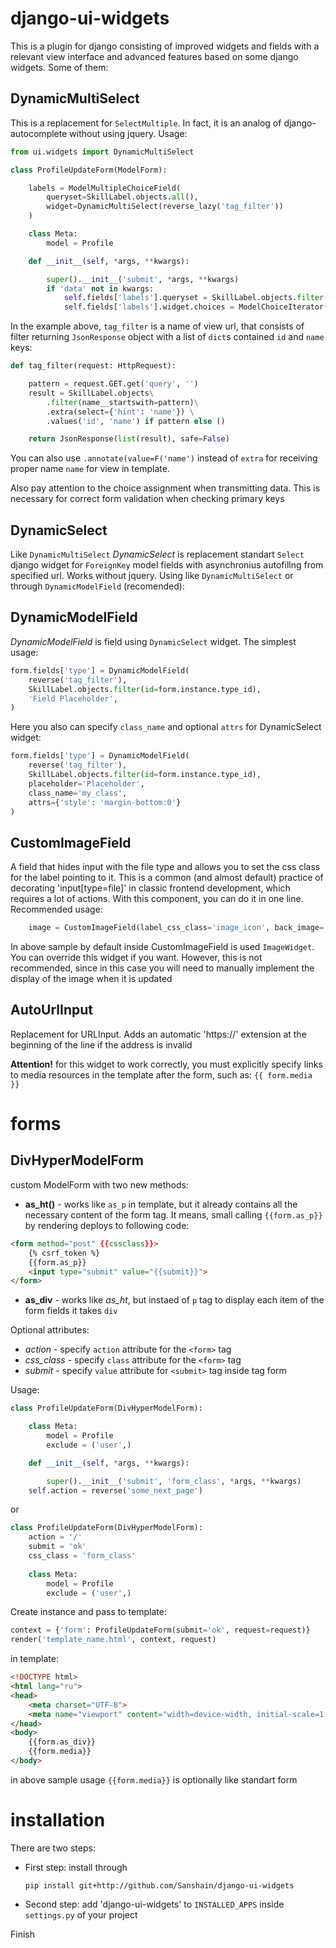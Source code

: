 # django-ui-widgets

This is a plugin for django consisting of improved widgets and fields with a relevant view interface and advanced features based on some django widgets. Some of them:

## DynamicMultiSelect

This is a replacement for `SelectMultiple`. In fact, it is an analog of django-autocomplete without using jquery. Usage:

```python
from ui.widgets import DynamicMultiSelect

class ProfileUpdateForm(ModelForm): 

    labels = ModelMultipleChoiceField(
        queryset=SkillLabel.objects.all(),
        widget=DynamicMultiSelect(reverse_lazy('tag_filter'))
    )

    class Meta:
        model = Profile

    def __init__(self, *args, **kwargs):

        super().__init__('submit', *args, **kwargs)
        if 'data' not in kwargs:
            self.fields['labels'].queryset = SkillLabel.objects.filter(profile=self.instance)
            self.fields['labels'].widget.choices = ModelChoiceIterator(self.fields['labels'])
```
In the example above, `tag_filter` is a name of view url, that consists of filter returning `JsonResponse` object with a list of `dict`s contained `id` and `name` keys:

```python
def tag_filter(request: HttpRequest):

    pattern = request.GET.get('query', '')
    result = SkillLabel.objects\
        .filter(name__startswith=pattern)\
        .extra(select={'hint': 'name'}) \
        .values('id', 'name') if pattern else ()

    return JsonResponse(list(result), safe=False)
```
You can also use `.annotate(value=F('name')` instead of `extra` for receiving proper name `name` for view in template.

Also pay attention to the choice assignment when transmitting data. This is necessary for correct form validation when checking primary keys

## DynamicSelect

Like `DynamicMultiSelect` *DynamicSelect* is replacement standart `Select` django widget for `ForeignKey` model fields with asynchronius autofillng from specified url. Works without jquery. Using like `DynamicMultiSelect` or through `DynamicModelField` (recomended):

## DynamicModelField

*DynamicModelField* is field using `DynamicSelect` widget. The simplest usage:

```python
form.fields['type'] = DynamicModelField(
    reverse('tag_filter'),
    SkillLabel.objects.filter(id=form.instance.type_id),
    'Field Placeholder',
)
```

Here you also can specify `class_name` and optional `attrs` for DynamicSelect widget:

```python
form.fields['type'] = DynamicModelField(
    reverse('tag_filter'),
    SkillLabel.objects.filter(id=form.instance.type_id),
    placeholder='Placeholder',
    class_name='my_class',
    attrs={'style': 'margin-bottom:0'}
)
```

## CustomImageField

A field that hides input with the file type and allows you to set the css class for the label pointing to it. 
This is a common (and almost default) practice of decorating 'input[type=file]' in classic frontend development, which requires a lot of actions. 
With this component, you can do it in one line. Recommended usage:

```python
    image = CustomImageField(label_css_class='image_icon', back_image='photo_up.jpg')
```

In above sample by default inside CustomImageField is used `ImageWidget`. You can override this widget if you want. 
However, this is not recommended, since in this case you will need to manually implement the display of the image when it is updated

## AutoUrlInput

Replacement for URLInput. Adds an automatic 'https://' extension at the beginning of the line if the address is invalid

**Attention!**
for this widget to work correctly, you must explicitly specify links to media resources in the template after the form, such as: `{{ form.media }}`


# forms


## DivHyperModelForm

custom ModelForm with two new methods:

- **as_ht()** - works like `as_p` in template, but it already contains all the necessary content of the form tag. It means, small calling `{{form.as_p}}` by rendering
deploys to following code:

```html
<form method="post" {{cssclass}}>
    {% csrf_token %}
    {{form.as_p}}
    <input type="submit" value="{{submit}}">
</form>
```

- **as_div** - works like *as_ht*, but instaed of `p` tag to display each item of the form fields it takes `div`

Optional attributes:

- *action* - specify `action` attribute for the `<form>` tag
- *css_class* - specify `class` attribute for the `<form>` tag
- *submit* - specify `value` attribute for `<submit>` tag inside tag form

Usage:

```python
class ProfileUpdateForm(DivHyperModelForm):  

    class Meta:
        model = Profile
        exclude = ('user',)

    def __init__(self, *args, **kwargs):

        super().__init__('submit', 'form_class', *args, **kwargs)
	self.action = reverse('some_next_page')
```
or 
```python
class ProfileUpdateForm(DivHyperModelForm):  
    action = '/'
    submit = 'ok'
    css_class = 'form_class'
    
    class Meta:
        model = Profile
        exclude = ('user',)
```

Create instance and pass to template:

```python
context = {'form': ProfileUpdateForm(submit='ok', request=request)}
render('template_name.html', context, request)
```

in template:
```html
<!DOCTYPE html>
<html lang="ru">
<head>
    <meta charset="UTF-8">
    <meta name="viewport" content="width=device-width, initial-scale=1.0">	
</head>
<body>
	{{form.as_div}}
	{{form.media}}
</body>
```

in above sample usage `{{form.media}}` is optionally like standart form


# installation

There are two steps:
- First step: install through 

    ```
    pip install git+http://github.com/Sanshain/django-ui-widgets
    ```
- Second step: add 'django-ui-widgets' to `INSTALLED_APPS` inside `settings.py` of your project

Finish






